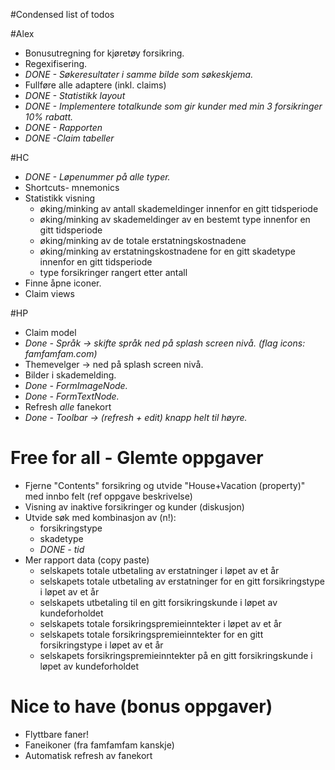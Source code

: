 #Condensed list of todos

#Alex
* Bonusutregning for kjøretøy forsikring.
* Regexifisering.
* *DONE - Søkeresultater i samme bilde som søkeskjema.*
* Fullføre alle adaptere (inkl. claims)
* *DONE - Statistikk layout*
* *DONE - Implementere totalkunde som gir kunder med min 3 forsikringer 10% rabatt.*
* *DONE - Rapporten*
* *DONE -Claim tabeller*

#HC
* *DONE - Løpenummer på alle typer.*
* Shortcuts- mnemonics
* Statistikk visning
    * øking/minking av antall skademeldinger innenfor en gitt tidsperiode
    * øking/minking av skademeldinger av en bestemt type innenfor en gitt tidsperiode
    * øking/minking av de totale erstatningskostnadene
    * øking/minking av erstatningskostnadene for en gitt skadetype innenfor en gitt tidsperiode
    * type forsikringer rangert etter antall
* Finne åpne iconer.			
* Claim views

#HP
* Claim model
* *Done - Språk -> skifte språk ned på splash screen nivå.  	(flag icons: famfamfam.com)* 
* Themevelger -> ned på splash screen nivå.
* Bilder i skademelding.
* *Done - FormImageNode.*
* *Done - FormTextNode.*
* Refresh *alle* fanekort
* *Done - Toolbar -> (refresh + edit) knapp helt til høyre.*

# Free for all - Glemte oppgaver
* Fjerne "Contents" forsikring og utvide "House+Vacation (property)" med innbo felt (ref oppgave beskrivelse)
* Visning av inaktive forsikringer og kunder (diskusjon)
* Utvide søk med kombinasjon av (n!):
    * forsikringstype
    * skadetype
    * *DONE - tid*
* Mer rapport data (copy paste)
    * selskapets totale utbetaling av erstatninger i løpet av et år
    * selskapets totale utbetaling av erstatninger for en gitt forsikringstype i løpet av et år
    * selskapets utbetaling til en gitt forsikringskunde i løpet av kundeforholdet
    * selskapets totale forsikringspremieinntekter i løpet av et år
    * selskapets totale forsikringspremieinntekter for en gitt forsikringstype i løpet av et år
    * selskapets forsikringspremieinntekter på en gitt forsikringskunde i løpet av kundeforholdet

# Nice to have (bonus oppgaver)
* Flyttbare faner!
* Faneikoner (fra famfamfam kanskje)
* Automatisk refresh av fanekort

